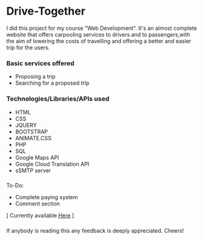 # Drive-Together
I did this project for my course "Web Development". 
It's an almost complete website that offers carpooling services to drivers and to 
passengers,with the aim of lowering the costs of travelling and offering a better and easier 
trip for the users.

### Basic services offered
* Proposing a trip
* Searching for a proposed trip

### Technologies/Libraries/APIs used
* HTML
* CSS
* JQUERY
* BOOTSTRAP
* ANIMATE.CSS
* PHP
* SQL
* Google Maps API
* Google Cloud Translation API
* sSMTP server


###
To-Do:
* Complete paying system
* Comment section


[ Currently available [Here](http://drivetogether.ddns.net:9000/) ]

###
If anybody is reading this any feedback is deeply appreciated. Cheers!
